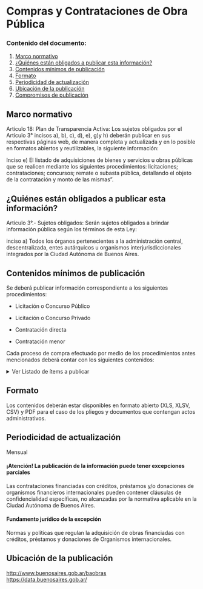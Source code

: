 <h1> Compras y Contrataciones de Obra Pública</h2> 
<h3>  Contenido del documento: </h3> 
<ol>
 <li><a href="#marco">Marco normativo</a></li>
 <li><a href="#obligados">¿Quiénes están obligados a publicar esta información?</a></li>
 <li><a href="#contenidos">Contenidos mínimos de publicación</a></li>
 <li><a href="#formato">Formato</a></li>
 <li><a href="#perio">Periodicidad de actualización</a></li>
 <li><a href="#ubicacion">Ubicación de la publicación</a></li>
 <li><a href="#compromisos">Compromisos de publicación</a></li>
 
 
</ol>
 
<h2 id="marco">Marco normativo</h2>  
<p>
Artículo 18: Plan de Transparencia Activa: Los sujetos obligados por el Artículo 3° incisos a), b), c), d), e), g)y h) deberán publicar en sus respectivas páginas web, de manera completa y actualizada y en lo posible en formatos abiertos y reutilizables, la siguiente información:  
 
Inciso e) El listado de adquisiciones de bienes y servicios u obras públicas que se realicen mediante los siguientes procedimientos: licitaciones; contrataciones; concursos; remate o subasta pública, detallando el objeto de la contratación y monto de las mismas”. 
</p>
<h2 id="obligados"> ¿Quiénes están obligados a publicar esta información?</h2> 
<p>
Artículo 3°.- Sujetos obligados: Serán sujetos obligados a brindar información pública según los términos de esta Ley:

inciso a) Todos los órganos pertenecientes a la administración central, descentralizada, entes autárquicos u organismos interjurisdiccionales integrados por la Ciudad Autónoma de Buenos Aires.
</p>

<h2 id="contenidos"> Contenidos mínimos de publicación </h2> 
<p>
Se deberá publicar información correspondiente a los siguientes procedimientos:
 
* Licitación o Concurso Público 

* Licitación o Concurso Privado		

* Contratación directa

* Contratación menor			
</p>

Cada proceso de compra efectuado por medio de los procedimientos antes mencionados deberá contar con los siguientes contenidos:	
<details><summary> Ver Listado de ítems a publicar </summary>
<p>
 
|	Ítem	|
|		------------- |
|	Número de contratación	|
|	Nombre del proyecto	|
|	Descripción del objeto de la contratación	|
|	Jurisdicción de la Unidad Ejecutora	|
|	Jurisdicción de la Unidad operativa de adquisiciones	|
|	Localización de la obra	|
|	Tipo de procedimiento de la contratación	|
|	Tipo de modalidad de la contratación	|
|	Estado del proceso de compra	|
|	Fuente de financiamiento	|
|	Autorización de la convocatoria a seleccionar contratante y aprobación del pliego de bases y condiciones particulares	|
|	Acto administrativo del llamado	|
|	Pliegos de bases y condiciones generales, particulares y especificaciones técnicas	|
|	Acta de apertura de ofertas	|
|	Ofertas	|
|	Dictamen de evaluación y acta de preadjudicación	|
|	Comisión evaluadora	|
|	Acto administrativo de adjudicación	|
|	Costo final proyectado	|
|	Costo final de la obra	|
|	Contrata	|
|	Monto del contrato	|
|	Certificado de Aptitud Ambiental, cuando fuera exigible.	|
|	Ampliaciones, adicionales, economías y/o demasías	|
|	Solicitud formal de la redeterminación de precios y actos administrativos a través de los cuales se aprueba o niega	|
|	Fecha de inicio de la obra	|
|	Fecha de finalización de la obra	|
|	Porcentaje de avance	|
|	Certificado de finalización de obra	|
|	Razón social del proveedor	|
|	CUIT del proveedor	|
|	Datos de contacto de la entidad contratante	|
 
</p>
</details>

<h2 id="formato"> Formato </h2>
<p>
Los contenidos deberán estar disponibles en formato abierto (XLS, XLSV, CSV) y PDF para el caso de los pliegos y documentos que contengan actos administrativos.
</p>
<h2 id="perio"> Periodicidad de actualización</h2>
<p>Mensual</p>

<h4>¡Atención! La publicación de la información puede tener excepciones parciales</h4>
 
<p>Las contrataciones financiadas con créditos, préstamos y/o donaciones de organismos financieros internacionales 
pueden contener cláusulas de confidencialidad específicas, no alcanzadas por la normativa aplicable en la Ciudad 
Autónoma de Buenos Aires. </p>

<h4>Fundamento jurídico de la excepción</h4>

<p>Normas y políticas que regulan la adquisición de obras financiadas con créditos, préstamos y donaciones de 
Organismos internacionales. 

</p>

<h2 id="ubicacion"> Ubicación de la publicación</h2>
<p>
<a href="http://www.buenosaires.gob.ar/baobras">http://www.buenosaires.gob.ar/baobras </a>
 </br>
<a href="https://data.buenosaires.gob.ar/">https://data.buenosaires.gob.ar/ </a>
</p>

